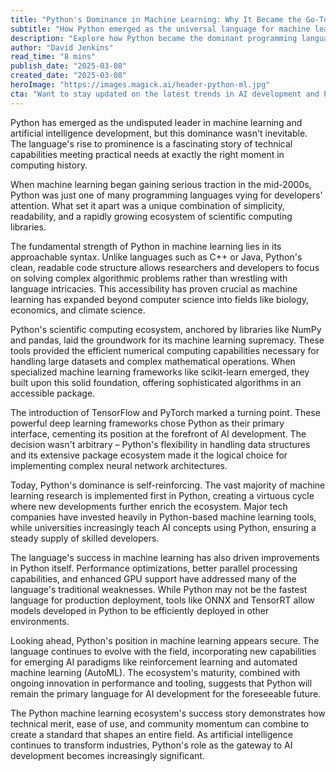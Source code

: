 ```yaml
---
title: "Python's Dominance in Machine Learning: Why It Became the Go-To Language for AI"
subtitle: "How Python emerged as the universal language for machine learning and AI development"
description: "Explore how Python became the dominant programming language for machine learning and AI development, driven by its readable syntax, powerful scientific computing ecosystem, and widespread adoption in research and industry."
author: "David Jenkins"
read_time: "8 mins"
publish_date: "2025-03-08"
created_date: "2025-03-08"
heroImage: "https://images.magick.ai/header-python-ml.jpg"
cta: "Want to stay updated on the latest trends in AI development and Python programming? Follow us on LinkedIn for daily insights into the evolving world of machine learning technology."
---
```


Python has emerged as the undisputed leader in machine learning and artificial intelligence development, but this dominance wasn't inevitable. The language's rise to prominence is a fascinating story of technical capabilities meeting practical needs at exactly the right moment in computing history.

When machine learning began gaining serious traction in the mid-2000s, Python was just one of many programming languages vying for developers' attention. What set it apart was a unique combination of simplicity, readability, and a rapidly growing ecosystem of scientific computing libraries.

The fundamental strength of Python in machine learning lies in its approachable syntax. Unlike languages such as C++ or Java, Python's clean, readable code structure allows researchers and developers to focus on solving complex algorithmic problems rather than wrestling with language intricacies. This accessibility has proven crucial as machine learning has expanded beyond computer science into fields like biology, economics, and climate science.

Python's scientific computing ecosystem, anchored by libraries like NumPy and pandas, laid the groundwork for its machine learning supremacy. These tools provided the efficient numerical computing capabilities necessary for handling large datasets and complex mathematical operations. When specialized machine learning frameworks like scikit-learn emerged, they built upon this solid foundation, offering sophisticated algorithms in an accessible package.

The introduction of TensorFlow and PyTorch marked a turning point. These powerful deep learning frameworks chose Python as their primary interface, cementing its position at the forefront of AI development. The decision wasn't arbitrary – Python's flexibility in handling data structures and its extensive package ecosystem made it the logical choice for implementing complex neural network architectures.

Today, Python's dominance is self-reinforcing. The vast majority of machine learning research is implemented first in Python, creating a virtuous cycle where new developments further enrich the ecosystem. Major tech companies have invested heavily in Python-based machine learning tools, while universities increasingly teach AI concepts using Python, ensuring a steady supply of skilled developers.

The language's success in machine learning has also driven improvements in Python itself. Performance optimizations, better parallel processing capabilities, and enhanced GPU support have addressed many of the language's traditional weaknesses. While Python may not be the fastest language for production deployment, tools like ONNX and TensorRT allow models developed in Python to be efficiently deployed in other environments.

Looking ahead, Python's position in machine learning appears secure. The language continues to evolve with the field, incorporating new capabilities for emerging AI paradigms like reinforcement learning and automated machine learning (AutoML). The ecosystem's maturity, combined with ongoing innovation in performance and tooling, suggests that Python will remain the primary language for AI development for the foreseeable future.

The Python machine learning ecosystem's success story demonstrates how technical merit, ease of use, and community momentum can combine to create a standard that shapes an entire field. As artificial intelligence continues to transform industries, Python's role as the gateway to AI development becomes increasingly significant.